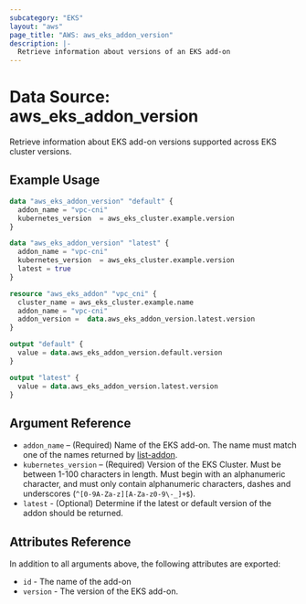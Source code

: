 ```yaml
---
subcategory: "EKS"
layout: "aws"
page_title: "AWS: aws_eks_addon_version"
description: |-
  Retrieve information about versions of an EKS add-on
---
```


# Data Source: aws_eks_addon_version

Retrieve information about EKS add-on versions supported across EKS cluster versions.

## Example Usage

```terraform
data "aws_eks_addon_version" "default" {
  addon_name = "vpc-cni"
  kubernetes_version  = aws_eks_cluster.example.version
}

data "aws_eks_addon_version" "latest" {
  addon_name = "vpc-cni"
  kubernetes_version  = aws_eks_cluster.example.version
  latest = true
}

resource "aws_eks_addon" "vpc_cni" {
  cluster_name = aws_eks_cluster.example.name
  addon_name = "vpc-cni"
  addon_version =  data.aws_eks_addon_version.latest.version
}

output "default" {
  value = data.aws_eks_addon_version.default.version
}

output "latest" {
  value = data.aws_eks_addon_version.latest.version
}
```

## Argument Reference

* `addon_name` – (Required) Name of the EKS add-on. The name must match one of
  the names returned by [list-addon](https://docs.aws.amazon.com/cli/latest/reference/eks/list-addons.html).
* `kubernetes_version` – (Required) Version of the EKS Cluster. Must be between 1-100 characters in length. Must begin with an alphanumeric character, and must only contain alphanumeric characters, dashes and underscores (`^[0-9A-Za-z][A-Za-z0-9\-_]+$`).
* `latest` - (Optional) Determine if the latest or default version of the addon should be returned.

## Attributes Reference

In addition to all arguments above, the following attributes are exported:

* `id` - The name of the add-on
* `version` - The version of the EKS add-on.
